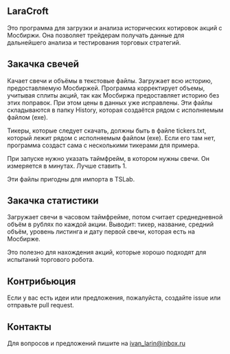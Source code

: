 ## LaraCroft
Это программа для загрузки и анализа исторических котировок акций с Мосбиржи. Она позволяет трейдерам получать данные для дальнейшего анализа и тестирования торговых стратегий.

## Закачка свечей
Качает свечи и объёмы в текстовые файлы. Загружает всю историю, предоставляемую Мосбиржей. Программа корректирует объемы, учитывая сплиты акций, так как Мосбиржа предоставляет историю без этих поправок. При этом цены в данных уже исправлены.
Эти файлы складываются в папку History, которая создаётся рядом с исполняемым файлом (exe).

Тикеры, которые следует скачать, должны быть в файле tickers.txt, который лежит рядом с исполняемым файлом (exe).
Если его там нет, программа создаст сама с несколькими тикерами для примера.

При запуске нужно указать таймфрейм, в котором нужны свечи. Он измеряется в минутах. Лучше ставить 1.

Эти файлы пригодны для импорта в TSLab.

## Закачка статистики
Загружает свечи в часовом таймфрейме, потом считает среднедневной объём в рублях по каждой акции.
Выводит: тикер, название, средний объём, уровень листинга и дату первой свечи, которая есть на Мосбирже.

Это полезно для нахождения акций, которые хорошо подходят для испытаний торгового робота.

## Контрибьюция
Если у вас есть идеи или предложения, пожалуйста, создайте issue или отправьте pull request.

## Контакты
Для вопросов и предложений пишите на ivan_larin@inbox.ru